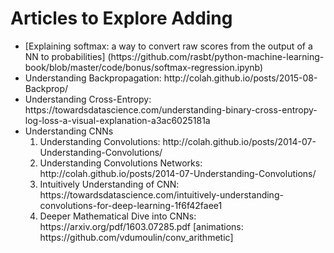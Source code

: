 <h1> Articles to Explore Adding </h1>
<ul>
<li> [Explaining softmax: a way to convert raw scores from the output of a NN to probabilities] 
(https://github.com/rasbt/python-machine-learning-book/blob/master/code/bonus/softmax-regression.ipynb)  </li>
<li> Understanding Backpropagation: http://colah.github.io/posts/2015-08-Backprop/ </li>
<li> Understanding Cross-Entropy: https://towardsdatascience.com/understanding-binary-cross-entropy-log-loss-a-visual-explanation-a3ac6025181a </li>
<li> Understanding CNNs <ol> </li>

<li> Understanding Convolutions: http://colah.github.io/posts/2014-07-Understanding-Convolutions/ </li>
<li> Understanding Convolutions Networks: http://colah.github.io/posts/2014-07-Understanding-Convolutions/</li>
<li> Intuitively Understanding of CNN: 
https://towardsdatascience.com/intuitively-understanding-convolutions-for-deep-learning-1f6f42faee1 </li>
<li> Deeper Mathematical Dive into CNNs: https://arxiv.org/pdf/1603.07285.pdf [animations: https://github.com/vdumoulin/conv_arithmetic]</li>
</ol>
</ul> 